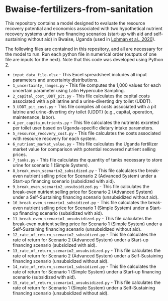 # Bwaise-fertilizers-from-sanitation
This repository contains a model designed to evaluate the resource recovery potential and economics associated with two hypothetical nutrient recovery systems under two financing scenarios (start-up with aid and self-sustaining without aid) in Bwaise, Uganda (used in [Lohman et al., 2020](https://doi.org/10.1021/acs.est.0c03764)).


The following files are contained in this repository, and all are necessary for the model to run. Run each python file in numerical order (outputs of one file are inputs for the next). Note that this code was developed using Python 2.

- `input_data_file.xlsx` - This Excel spreadsheet includes all input parameters and uncertainty distributions.
- `1_uncertainty_ranges.py` - This file computes the 1,000 values for each uncertain parameter using Latin Hypercube Sampling.
- `2_capital_cost_UDDT_pit.py` - This file calculates the capital costs associated with a pit latrine and a urine-diverting dry toilet (UDDT).
- `3_UDDT_pit_cost.py` - This file compiles all costs associated with a pit latrine and urine-diverting dry toilet (UDDT) (e.g., capital, operation, maintenance, labor).
- `4_per_capita_nutrients.py` - This file calculates the nutrients excreted per toilet user based on Uganda-specific dietary intake parameters.
- `5_resource_recovery_cost.py` - This file calculates the costs associated with resource recovery for each system.
- `6_nutrient_market_value.py` - This file calculates the Uganda fertilizer market value for comparison with potential recovered nutrient selling prices.
- `7_tanks.py` - This file calculates the quantity of tanks necessary to store urine for scenario 1 (Simple System).
- `8_break_even_scenario2_subsidized.py` - This file calculates the break-even nutrient selling price for Scenario 2 (Advanced System) under a Start-up financing scenario (subsidized with aid).
- `9_break_even_scenario2_unsubsidized.py` - This file calculates the break-even nutrient selling price for Scenario 2 (Advanced System) under a Self-Sustaining financing scenario (unsubsidized without aid).
- `10_break_even_scenario1_subsidized.py` - This file calculates the break-even nutrient selling price for Scenario 1 (Simple System) under a Start-up financing scenario (subsidized with aid).
- `11_break_even_scenario1_unsubsidized.py` - This file calculates the break-even nutrient selling price for Scenario 1 (Simple System) under a Self-Sustaining financing scenario (unsubsidized without aid).
- `12_rate_of_return_scenario2_subsidized.py` - This file calculates the rate of return for Scenario 2 (Advanced System) under a Start-up financing scenario (subsidized with aid).
- `13_rate_of_return_scenario2_unsubsidized.py` - This file calculates the rate of return for Scenario 2 (Advanced System) under a Self-Sustaining financing scenario (unsubsidized without aid).
- `14_rate_of_return_scenario1_subsidized.py` - This file calculates the rate of return for Scenario 1 (Simple System) under a Start-up financing scenario (subsidized with aid).
- `15_rate_of_return_scenario1_unsubsidized.py` - This file calculates the rate of return for Scenario 1 (Simple System) under a Self-Sustaining financing scenario (unsubsidized without aid).
